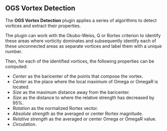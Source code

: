 ## OGS Vortex Detection

The **OGS Vortex Detection** plugin applies a series of algorithms to detect vortices and extract their properties.

The plugin can work with the Okubo-Weiss, Q or Rortex criterion to identify these areas where vorticity dominates and subsequently identify each of these unconnected areas as separate vortices and label them with a unique number.

Then, for each of the identified vortices, the following properties can be computed:
* _Center_ as the baricenter of the points that compose the vortex.
* _Center_ as the place where the local maximum of Omega or OmegaR is located.
* _Size_ as the maximum distance away from  the baricenter.
* _Size_ as the distance to where the relative strength has decreased by 95%.
* _Rotation_ as the normalized Rortex vector.
* _Absolute strength_ as the averaged or center Rortex magnitude.
* _Relative strength_ as the averaged or center Omega or OmegaR value.
* _Circulation_.